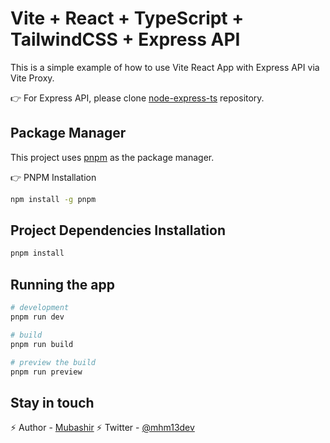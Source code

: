 # Vite + React + TypeScript + TailwindCSS + Express API

This is a simple example of how to use Vite React App with Express API via Vite Proxy.

👉 For Express API, please clone [node-express-ts](https://github.com/mhm13dev/node-express-ts) repository.

## Package Manager

This project uses [pnpm](https://pnpm.io/) as the package manager.

👉 PNPM Installation

```bash
npm install -g pnpm
```

## Project Dependencies Installation

```bash
pnpm install
```

## Running the app

```bash
# development
pnpm run dev

# build
pnpm run build

# preview the build
pnpm run preview
```

## Stay in touch

⚡ Author - [Mubashir](https://mhm13.dev)
⚡ Twitter - [@mhm13dev](https://twitter.com/mhm13dev)
